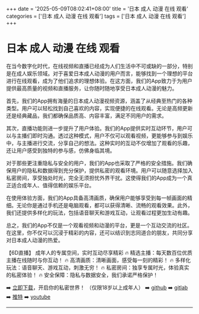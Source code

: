 +++
date = '2025-05-09T08:02:41+08:00'
title = '日本 成人 动漫 在线 观看'
categories = ['日本 成人 动漫 在线 观看']
tags = ['日本 成人 动漫 在线 观看']
+++

# 日本 成人 动漫 在线 观看

在当今数字化时代，在线视频和直播已经成为人们生活中不可或缺的一部分，特别是在成人娱乐领域。对于喜爱日本成人动漫的用户而言，能够找到一个理想的平台进行在线观看，成为了他们追求的理想体验。在这方面，我们的App致力于为用户提供最高质量的视频和直播服务，让你随时随地享受日本成人动漫的魅力。

首先，我们的App拥有海量的日本成人动漫视频资源，涵盖了从经典至热门的各种类型。用户可以轻松找到自己喜欢的内容，实现便捷的在线观看。无论是高频更新还是经典藏品，我们都确保品质高、内容丰富，满足不同用户的需求。

其次，直播功能则进一步提升了用户体验。我们的App提供实时互动环节，用户可以与主播们即时沟通。透过这种模式，用户不仅可以观看视频，更能够参与到娱乐中，与主播进行交流，分享自己的想法。这种实时的互动不仅增加了观看的乐趣，还让用户感受到独特的参与感，仿佛身临其境。

对于那些更注重隐私与安全的用户，我们的App也采取了严格的安全措施。我们确保用户的隐私和数据得到充分保护，提供私密的观看环境。用户可以随意选择加入私密房间，享受独处时光，完全无须担忧外界干扰。这使得我们的App成为一个真正适合成年人、值得信赖的娱乐平台。

在使用体验方面，我们的App具备高清画质，确保用户能够享受到每一帧画面的精细。无论你是通过手机还是电脑观看，都可以获得清晰、流畅的观看效果。此外，我们还提供多样化的玩法，包括语音聊天和游戏互动，让观看过程更加生动有趣。

总之，我们的App不仅是一个观看视频和动漫的平台，更是一个互动交流的社区。在这里，你不仅可以沉浸于精彩的内容，还可以结识到志同道合的朋友，共同分享对日本成人动漫的热爱。

【6D直播】
成年人的专属空间，实时互动尽享精彩
🔥 精选主播：每天数百位优质主播在线随时与你互动！
🔥 高清画质：清晰画面，感受每一刻的精彩！
🔥 多样化玩法：语音聊天、游戏互动，刺激无穷！
🔥 私密房间：独享专属时光，体验真实的私密体验！
🔥 安全保障：隐私与数据安全，我们承诺严格保护！

➡️ [立即下载](https://down123.s3.ap-east-1.amazonaws.com/down/down.html?channelCode=blog)，开启你的私密世界！
（仅限18岁以上成年人）
➡️ [github](https://aldult-live.github.io/)
➡️ [gitlab](https://seo-09598d.gitlab.io/)
➡️ [推特](https://x.com/wegame33)
➡️ [youtube](https://www.youtube.com/@6Dlive)

---
